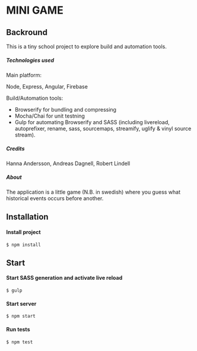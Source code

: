 # MINI GAME

## Backround

This is a tiny school project to explore build and automation tools. 

##### Technologies used  

Main platform:

Node, Express, Angular, Firebase

Build/Automation tools:

- Browserify for bundling and compressing
- Mocha/Chai for unit testning
- Gulp for automating Browserify and SASS (including livereload, autoprefixer, rename, sass, sourcemaps, streamify, uglify & vinyl source stream).

##### Credits 

Hanna Andersson, Andreas Dagnell, Robert Lindell

##### About

The application is a little game (N.B. in swedish) where you guess what historical events occurs before another.

## Installation

#### Install project

```shell
$ npm install
```

## Start

#### Start SASS generation and activate live reload

```shell
$ gulp
```

#### Start server

```shell
$ npm start
```

#### Run tests

```shell
$ npm test
```

